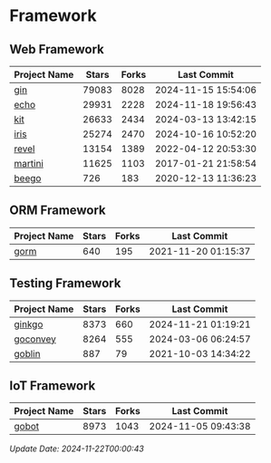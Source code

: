 # Framework

## Web Framework
| Project Name | Stars | Forks | Last Commit |
| ------------ | ----- | ----- | ----------- |
| [gin](https://github.com/gin-gonic/gin) | 79083 | 8028 | 2024-11-15 15:54:06 |
| [echo](https://github.com/labstack/echo) | 29931 | 2228 | 2024-11-18 19:56:43 |
| [kit](https://github.com/go-kit/kit) | 26633 | 2434 | 2024-03-13 13:42:15 |
| [iris](https://github.com/kataras/iris) | 25274 | 2470 | 2024-10-16 10:52:20 |
| [revel](https://github.com/revel/revel) | 13154 | 1389 | 2022-04-12 20:53:30 |
| [martini](https://github.com/go-martini/martini) | 11625 | 1103 | 2017-01-21 21:58:54 |
| [beego](https://github.com/astaxie/beego) | 726 | 183 | 2020-12-13 11:36:23 |

## ORM Framework
| Project Name | Stars | Forks | Last Commit |
| ------------ | ----- | ----- | ----------- |
| [gorm](https://github.com/jinzhu/gorm) | 640 | 195 | 2021-11-20 01:15:37 |

## Testing Framework
| Project Name | Stars | Forks | Last Commit |
| ------------ | ----- | ----- | ----------- |
| [ginkgo](https://github.com/onsi/ginkgo) | 8373 | 660 | 2024-11-21 01:19:21 |
| [goconvey](https://github.com/smartystreets/goconvey) | 8264 | 555 | 2024-03-06 06:24:57 |
| [goblin](https://github.com/franela/goblin) | 887 | 79 | 2021-10-03 14:34:22 |

## IoT Framework
| Project Name | Stars | Forks | Last Commit |
| ------------ | ----- | ----- | ----------- |
| [gobot](https://github.com/hybridgroup/gobot) | 8973 | 1043 | 2024-11-05 09:43:38 |

*Update Date: 2024-11-22T00:00:43*